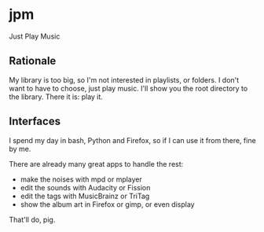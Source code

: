 jpm
===

Just Play Music


Rationale
---------

My library is too big, so I'm not interested in playlists, or folders. I don't want to have to choose, just play music. I'll show you the root directory to the library. There it is: play it.

Interfaces
----------

I spend my day in bash, Python and Firefox, so if I can use it from there, fine by me.

There are already many great apps to handle the rest:
 * make the noises with mpd or mplayer
 * edit the sounds with Audacity or Fission
 * edit the tags with MusicBrainz or TriTag
 * show the album art in Firefox or gimp, or even display

That'll do, pig.


